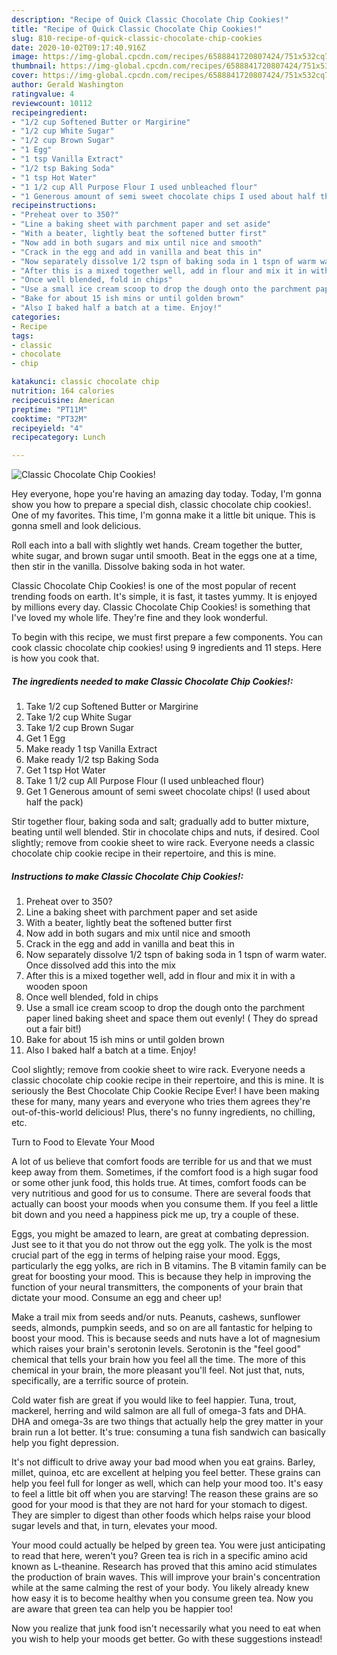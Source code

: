 ```yaml
---
description: "Recipe of Quick Classic Chocolate Chip Cookies!"
title: "Recipe of Quick Classic Chocolate Chip Cookies!"
slug: 810-recipe-of-quick-classic-chocolate-chip-cookies
date: 2020-10-02T09:17:40.916Z
image: https://img-global.cpcdn.com/recipes/6588841720807424/751x532cq70/classic-chocolate-chip-cookies-recipe-main-photo.jpg
thumbnail: https://img-global.cpcdn.com/recipes/6588841720807424/751x532cq70/classic-chocolate-chip-cookies-recipe-main-photo.jpg
cover: https://img-global.cpcdn.com/recipes/6588841720807424/751x532cq70/classic-chocolate-chip-cookies-recipe-main-photo.jpg
author: Gerald Washington
ratingvalue: 4
reviewcount: 10112
recipeingredient:
- "1/2 cup Softened Butter or Margirine"
- "1/2 cup White Sugar"
- "1/2 cup Brown Sugar"
- "1 Egg"
- "1 tsp Vanilla Extract"
- "1/2 tsp Baking Soda"
- "1 tsp Hot Water"
- "1 1/2 cup All Purpose Flour I used unbleached flour"
- "1 Generous amount of semi sweet chocolate chips I used about half the pack"
recipeinstructions:
- "Preheat over to 350?"
- "Line a baking sheet with parchment paper and set aside"
- "With a beater, lightly beat the softened butter first"
- "Now add in both sugars and mix until nice and smooth"
- "Crack in the egg and add in vanilla and beat this in"
- "Now separately dissolve 1/2 tspn of baking soda in 1 tspn of warm water. Once dissolved add this into the mix"
- "After this is a mixed together well, add in flour and mix it in with a wooden spoon"
- "Once well blended, fold in chips"
- "Use a small ice cream scoop to drop the dough onto the parchment paper lined baking sheet and space them out evenly! ( They do spread out a fair bit!)"
- "Bake for about 15 ish mins or until golden brown"
- "Also I baked half a batch at a time. Enjoy!"
categories:
- Recipe
tags:
- classic
- chocolate
- chip

katakunci: classic chocolate chip 
nutrition: 164 calories
recipecuisine: American
preptime: "PT11M"
cooktime: "PT32M"
recipeyield: "4"
recipecategory: Lunch

---
```



![Classic Chocolate Chip Cookies!](https://img-global.cpcdn.com/recipes/6588841720807424/751x532cq70/classic-chocolate-chip-cookies-recipe-main-photo.jpg)

Hey everyone, hope you're having an amazing day today. Today, I'm gonna show you how to prepare a special dish, classic chocolate chip cookies!. One of my favorites. This time, I'm gonna make it a little bit unique. This is gonna smell and look delicious.

Roll each into a ball with slightly wet hands. Cream together the butter, white sugar, and brown sugar until smooth. Beat in the eggs one at a time, then stir in the vanilla. Dissolve baking soda in hot water.

Classic Chocolate Chip Cookies! is one of the most popular of recent trending foods on earth. It's simple, it is fast, it tastes yummy. It is enjoyed by millions every day. Classic Chocolate Chip Cookies! is something that I've loved my whole life. They're fine and they look wonderful.


To begin with this recipe, we must first prepare a few components. You can cook classic chocolate chip cookies! using 9 ingredients and 11 steps. Here is how you cook that.

<!--inarticleads1-->

##### The ingredients needed to make Classic Chocolate Chip Cookies!:

1. Take 1/2 cup Softened Butter or Margirine
1. Take 1/2 cup White Sugar
1. Take 1/2 cup Brown Sugar
1. Get 1 Egg
1. Make ready 1 tsp Vanilla Extract
1. Make ready 1/2 tsp Baking Soda
1. Get 1 tsp Hot Water
1. Take 1 1/2 cup All Purpose Flour (I used unbleached flour)
1. Get 1 Generous amount of semi sweet chocolate chips! (I used about half the pack)


Stir together flour, baking soda and salt; gradually add to butter mixture, beating until well blended. Stir in chocolate chips and nuts, if desired. Cool slightly; remove from cookie sheet to wire rack. Everyone needs a classic chocolate chip cookie recipe in their repertoire, and this is mine. 

<!--inarticleads2-->

##### Instructions to make Classic Chocolate Chip Cookies!:

1. Preheat over to 350?
1. Line a baking sheet with parchment paper and set aside
1. With a beater, lightly beat the softened butter first
1. Now add in both sugars and mix until nice and smooth
1. Crack in the egg and add in vanilla and beat this in
1. Now separately dissolve 1/2 tspn of baking soda in 1 tspn of warm water. Once dissolved add this into the mix
1. After this is a mixed together well, add in flour and mix it in with a wooden spoon
1. Once well blended, fold in chips
1. Use a small ice cream scoop to drop the dough onto the parchment paper lined baking sheet and space them out evenly! ( They do spread out a fair bit!)
1. Bake for about 15 ish mins or until golden brown
1. Also I baked half a batch at a time. Enjoy!


Cool slightly; remove from cookie sheet to wire rack. Everyone needs a classic chocolate chip cookie recipe in their repertoire, and this is mine. It is seriously the Best Chocolate Chip Cookie Recipe Ever! I have been making these for many, many years and everyone who tries them agrees they&#39;re out-of-this-world delicious! Plus, there&#39;s no funny ingredients, no chilling, etc. 

Turn to Food to Elevate Your Mood


A lot of us believe that comfort foods are terrible for us and that we must keep away from them. Sometimes, if the comfort food is a high sugar food or some other junk food, this holds true. At times, comfort foods can be very nutritious and good for us to consume. There are several foods that actually can boost your moods when you consume them. If you feel a little bit down and you need a happiness pick me up, try a couple of these.

Eggs, you might be amazed to learn, are great at combating depression. Just see to it that you do not throw out the egg yolk. The yolk is the most crucial part of the egg in terms of helping raise your mood. Eggs, particularly the egg yolks, are rich in B vitamins. The B vitamin family can be great for boosting your mood. This is because they help in improving the function of your neural transmitters, the components of your brain that dictate your mood. Consume an egg and cheer up!

Make a trail mix from seeds and/or nuts. Peanuts, cashews, sunflower seeds, almonds, pumpkin seeds, and so on are all fantastic for helping to boost your mood. This is because seeds and nuts have a lot of magnesium which raises your brain's serotonin levels. Serotonin is the "feel good" chemical that tells your brain how you feel all the time. The more of this chemical in your brain, the more pleasant you'll feel. Not just that, nuts, specifically, are a terrific source of protein.

Cold water fish are great if you would like to feel happier. Tuna, trout, mackerel, herring and wild salmon are all full of omega-3 fats and DHA. DHA and omega-3s are two things that actually help the grey matter in your brain run a lot better. It's true: consuming a tuna fish sandwich can basically help you fight depression. 

It's not difficult to drive away your bad mood when you eat grains. Barley, millet, quinoa, etc are excellent at helping you feel better. These grains can help you feel full for longer as well, which can help your mood too. It's easy to feel a little bit off when you are starving! The reason these grains are so good for your mood is that they are not hard for your stomach to digest. They are simpler to digest than other foods which helps raise your blood sugar levels and that, in turn, elevates your mood.

Your mood could actually be helped by green tea. You were just anticipating to read that here, weren't you? Green tea is rich in a specific amino acid known as L-theanine. Research has proved that this amino acid stimulates the production of brain waves. This will improve your brain's concentration while at the same calming the rest of your body. You likely already knew how easy it is to become healthy when you consume green tea. Now you are aware that green tea can help you be happier too!

Now you realize that junk food isn't necessarily what you need to eat when you wish to help your moods get better. Go  with  these suggestions  instead!

